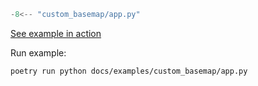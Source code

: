 ```python
-8<-- "custom_basemap/app.py"
```

<a href="app.html" target="_blank">See example in action</a>

Run example:

``` bash
poetry run python docs/examples/custom_basemap/app.py
```
